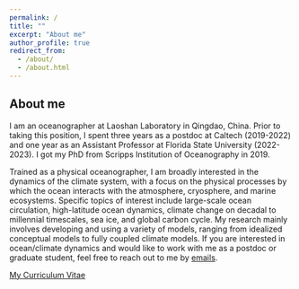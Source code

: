 ```yaml
---
permalink: /
title: ""
excerpt: "About me"
author_profile: true
redirect_from: 
  - /about/
  - /about.html
---
```


About me
------

I am an oceanographer at Laoshan Laboratory in Qingdao, China. Prior to taking this position, I spent three years as a postdoc at Caltech (2019-2022) and one year as an Assistant Professor at Florida State University (2022-2023). I got my PhD from Scripps Institution of Oceanography in 2019. 

Trained as a physical oceanographer, I am broadly interested in the dynamics of the climate system, with a focus on the physical processes by which the ocean interacts with the atmosphere, cryosphere, and marine ecosystems. Specific topics of interest include large-scale ocean circulation, high-latitude ocean dynamics, climate change on decadal to millennial timescales, sea ice, and global carbon cycle. My research mainly involves developing and using a variety of models, ranging from idealized conceptual models to fully coupled climate models. If you are interested in ocean/climate dynamics and would like to work with me as a postdoc or graduate student, feel free to reach out to me by [emails](mailto:shantong@oceanrules.top). 

[My Curriculum Vitae](https://stsun.github.io/files/cv.pdf)
